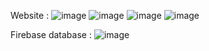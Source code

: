Website : 
![image](https://github.com/aayushchauhan17/deltaExchange/assets/71113988/6e7606e4-5524-409d-81bc-735007d65deb)
![image](https://github.com/aayushchauhan17/deltaExchange/assets/71113988/08c98bdd-80da-409a-a0ad-c73b22de1cd7)
![image](https://github.com/aayushchauhan17/deltaExchange/assets/71113988/20607087-bafe-434e-80be-66ee8e246045)
![image](https://github.com/aayushchauhan17/deltaExchange/assets/71113988/2e9d1b8d-7437-40cd-8cb6-a6ea0d72c908)

Firebase database : 
![image](https://github.com/aayushchauhan17/deltaExchange/assets/71113988/c2e63717-5d7d-4fe2-9bf9-6eebae5ed40b)



